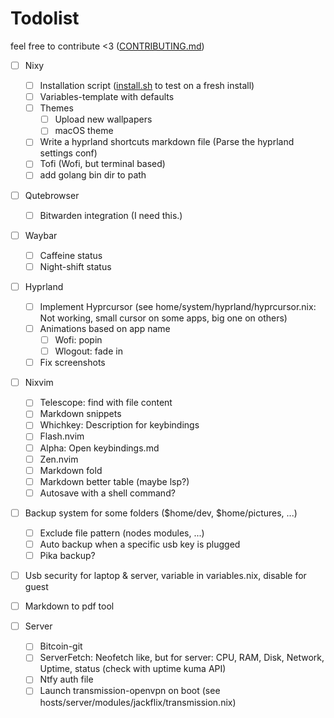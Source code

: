 # Todolist

feel free to contribute <3 ([CONTRIBUTING.md](CONTRIBUTING.md))

- [ ] Nixy
  - [ ] Installation script ([install.sh](./scripts/install.sh) to test on a fresh install)
  - [ ] Variables-template with defaults
  - [ ] Themes
    - [ ] Upload new wallpapers
    - [ ] macOS theme
  - [ ] Write a hyprland shortcuts markdown file (Parse the hyprland settings conf)
  - [ ] Tofi (Wofi, but terminal based)
  - [ ] add golang bin dir to path

- [ ] Qutebrowser
  - [ ] Bitwarden integration (I need this.)

- [ ] Waybar
  - [ ] Caffeine status
  - [ ] Night-shift status

- [ ] Hyprland
  - [ ] Implement Hyprcursor (see home/system/hyprland/hyprcursor.nix: Not working, small cursor on some apps, big one on others)
  - [ ] Animations based on app name
    - [ ] Wofi: popin
    - [ ] Wlogout: fade in
  - [ ] Fix screenshots

- [ ] Nixvim
  - [ ] Telescope: find with file content
  - [ ] Markdown snippets
  - [ ] Whichkey: Description for keybindings
  - [ ] Flash.nvim
  - [ ] Alpha: Open keybindings.md
  - [ ] Zen.nvim
  - [ ] Markdown fold
  - [ ] Markdown better table (maybe lsp?)
  - [ ] Autosave with a shell command?

- [ ] Backup system for some folders ($home/dev, $home/pictures, ...)
  - [ ] Exclude file pattern (nodes modules, ...)
  - [ ] Auto backup when a specific usb key is plugged
  - [ ] Pika backup?

- [ ] Usb security for laptop & server, variable in variables.nix, disable for guest
- [ ] Markdown to pdf tool

- [ ] Server
  - [ ] Bitcoin-git
  - [ ] ServerFetch: Neofetch like, but for server: CPU, RAM, Disk, Network, Uptime, status (check with uptime kuma API)
  - [ ] Ntfy auth file
  - [ ] Launch transmission-openvpn on boot (see hosts/server/modules/jackflix/transmission.nix)
